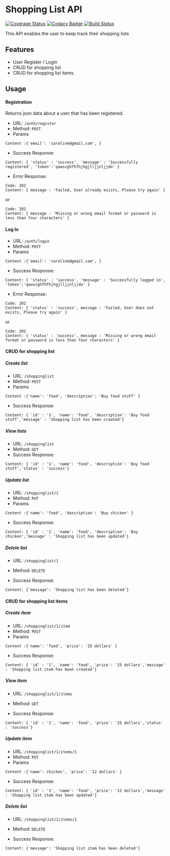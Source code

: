 
# Shopping List API
[![Coverage Status](https://coveralls.io/repos/github/CeciliaCaroline/shoppinglist_api/badge.svg?branch=master)](https://coveralls.io/github/CeciliaCaroline/shoppinglist_api?branch=master)
[![Codacy Badge](https://api.codacy.com/project/badge/Grade/4013dca21e4349008e56ca415adbe4c3)](https://www.codacy.com/app/CeciliaCaroline/shoppinglist_api?utm_source=github.com&amp;utm_medium=referral&amp;utm_content=CeciliaCaroline/shoppinglist_api&amp;utm_campaign=Badge_Grade)
[![Build Status](https://travis-ci.org/CeciliaCaroline/shoppinglist_api.svg?branch=master)](https://travis-ci.org/CeciliaCaroline/shoppinglist_api)


This API enables the user to keep track their shopping lists
## Features
- User Register / Login
- CRUD for shopping list
- CRUD for shopping list items


## Usage

#### Registration
Returns json data about a user that has been registered.

-  URL: ```/auth/register```
- Method: ```POST```
- Params
````
Content :{'email': 'caroline@gmail.com', }
````
- Success Response:
```Code: 201 
Content: { 'status' : 'success', 'message' : 'Successfully registered', 'token':'qawscghfhfhjhgjlljjnljjdo' }
```
- Error Response:
```
Code: 202 
Content: { message : 'Failed, User already exists, Please try again' }
```
or
```
Code: 202  
Content: { message : 'Missing or wrong email format or password is less than four characters' }
```
#### Log In

- URL: ```/auth/login```
- Method: ```POST```
- Params
````
Content :{'email': 'caroline@gmail.com', }
````
- Success Response:
```Code: 201 
Content: { 'status' : 'success', 'message' : 'Successfully logged in', 'token':'qawscghfhfhjhgjlljjnljjdo' }
```
- Error Response:
```
Code: 202 
Content: { 'status' : 'success', message : 'Failed, User does not exists, Please try again' }
```
or
```
Code: 202  
Content: { 'status' : 'success', message : 'Missing or wrong email format or password is less than four characters' }
```

#### CRUD for shopping list
##### Create list
- URL: ```/shoppinglist```
- Method: ```POST```
- Params
````
Content :{'name': 'food', 'description': 'Buy food stuff' }
````
- Success Response:
```Code: 201 
Content: { 'id' : '1', 'name': 'food', 'description': 'Buy food stuff','message' : 'Shopping list has been created'}
```
##### View lists
- URL: ```/shoppinglist```
- Method: ```GET```
- Success Response:
```Code: 200 
Content: { 'id' : '1', 'name': 'food', 'description': 'Buy food stuff','status' : 'success'}
```
##### Update list
- URL: ```/shoppinglist/1```
- Method: ```PUT```
- Params
````
Content :{'name': 'food', 'description': 'Buy chicken' }
````
- Success Response:
```Code: 200 
Content: { 'id' : '1', 'name': 'food', 'description': 'Buy chicken','message' : 'Shopping list has been updated'}
```
##### Delete list
- URL: ```/shoppinglist/1```
- Method: ```DELETE```

- Success Response:
```Code: 200 
Content: {'message': 'Shopping list has been deleted'}
```

#### CRUD for shopping list items
##### Create item
- URL: ```/shoppinglist/1/item```
- Method: ```POST```
- Params
````
Content :{'name': 'food', 'price': '25 dollars' }
````
- Success Response:
```Code: 201 
Content: { 'id' : '1', 'name': 'food', 'price': '25 dollars','message' : 'Shopping list item has been created'}
```
##### View item
- URL: ```/shoppinglist/1/items```
- Method: ```GET```

- Success Response:
```Code: 200 
Content: { 'id' : '1', 'name': 'food', 'price': '25 dollars','status' : 'success'}
```
##### Update item
- URL: ```/shoppinglist/1/items/1```
- Method: ```PUT```
- Params
````
Content :{'name': chicken', 'price': '12 dollars' }
````
- Success Response:
```Code: 200 
Content: { 'id' : '1', 'name': 'food', 'price': '12 dollars','message' : 'Shopping list item has been updated'}
```
##### Delete list
- URL: ```/shoppinglist/1/items/1```
- Method: ```DELETE```

- Success Response:
```Code: 200 
Content: {'message': 'Shopping list item has been deleted'}

```
